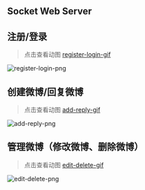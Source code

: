 Socket Web Server
-----------------

注册/登录
---------
> 点击查看动图
> [register-login-gif](http://129.28.189.207/static/paper/注册-登录.gif)

![register-login-png](http://129.28.189.207/static/paper/register-login.png)

创建微博/回复微博
-----------------
> 点击查看动图
> [add-reply-gif](http://129.28.189.207/static/paper/发微博-评论.gif)

![add-reply-png](http://129.28.189.207/static/paper/add-reply.png)

管理微博（修改微博、删除微博）
------------------------------
> 点击查看动图
> [edit-delete-gif](http://129.28.189.207/static/paper/修改-删除.gif)

![edit-delete-png](http://129.28.189.207/static/paper/edit-delete.png)
